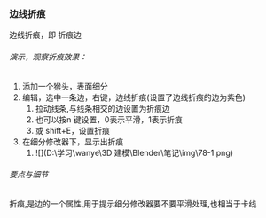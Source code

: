 ### 边线折痕

边线折痕，即 折痕边



###### 演示，观察折痕效果：

1. 添加一个猴头，表面细分
2. 编辑，选中一条边，右键，边线折痕(设置了边线折痕的边为紫色)
   1. 拉动线条,与线条相交的边设置为折痕边
   2. 也可以按n 键设置，0表示平滑，1表示折痕
   3. 或 shift+E，设置折痕
3. 在细分修改器下，显示出折痕
   1. ![](D:\学习\wanye\3D 建模\Blender\笔记\img\78-1.png)



###### 要点与细节

折痕,是边的一个属性,用于提示细分修改器要不要平滑处理,也相当于卡线